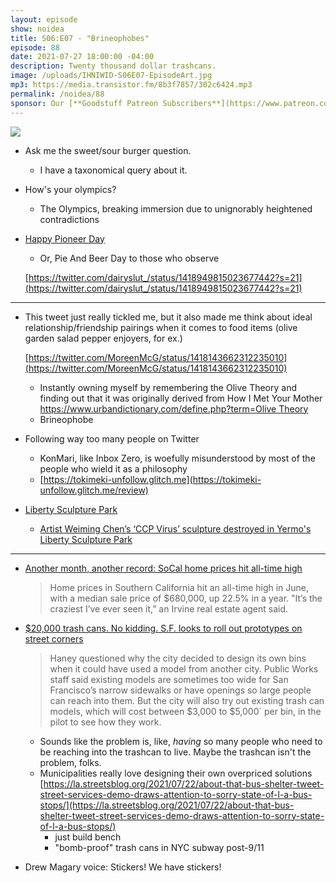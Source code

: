 ```yaml
---
layout: episode
show: noidea
title: S06:E07 - "Brineophobes"
episode: 88
date: 2021-07-27 18:00:00 -04:00
description: Twenty thousand dollar trashcans.
image: /uploads/IHNIWID-S06E07-EpisodeArt.jpg
mp3: https://media.transistor.fm/8b3f7857/302c6424.mp3
permalink: /noidea/88
sponsor: Our [**Goodstuff Patreon Subscribers**](https://www.patreon.com/goodstuff "Goodstuff on Patreon") and listeners just like you! Support your favorite podcasts directly to get access to the discord and more.
---
```


![](/uploads/IHNIWID-S06E07-EpisodeArt.jpg)

- Ask me the sweet/sour burger question.
    - I have a taxonomical query about it.
- How's your olympics?
    - The Olympics, breaking immersion due to unignorably heightened contradictions
- [Happy Pioneer Day](https://en.wikipedia.org/wiki/Pioneer_Day)
    - Or, Pie And Beer Day to those who observe

    [https://twitter.com/dairyslut_/status/1418949815023677442?s=21](https://twitter.com/dairyslut_/status/1418949815023677442?s=21)

---

- This tweet just really tickled me, but it also made me think about ideal relationship/friendship pairings when it comes to food items (olive garden salad pepper enjoyers, for ex.)

    [https://twitter.com/MoreenMcG/status/1418143662312235010](https://twitter.com/MoreenMcG/status/1418143662312235010)

    - Instantly owning myself by remembering the Olive Theory and finding out that it was originally derived from How I Met Your Mother [https://www.urbandictionary.com/define.php?term=Olive Theory](https://www.urbandictionary.com/define.php?term=Olive%20Theory)
    - Brineophobe
- Following way too many people on Twitter
    - KonMari, like Inbox Zero, is woefully misunderstood by most of the people who wield it as a philosophy
    - [https://tokimeki-unfollow.glitch.me](https://tokimeki-unfollow.glitch.me/review)
- [Liberty Sculpture Park](https://www.roadsideamerica.com/story/63111)
    - [Artist Weiming Chen’s ‘CCP Virus’ sculpture destroyed in Yermo's Liberty Sculpture Park](https://www.vvdailypress.com/story/news/2021/07/23/artist-weiming-chens-ccp-virus-sculpture-destroyed-yermos-liberty-sculpture-park/8079590002/?utm_campaign=snd-autopilot)

---

- [Another month, another record: SoCal home prices hit all-time high](https://www.msn.com/en-us/money/realestate/another-month-another-record-socal-home-prices-hit-all-time-high/ar-AAMm6t5)

    > Home prices in Southern California hit an all-time high in June, with a median sale price of $680,000, up 22.5% in a year. "It’s the craziest I’ve ever seen it,” an Irvine real estate agent said.

- [$20,000 trash cans. No kidding. S.F. looks to roll out prototypes on street corners](https://www.sfchronicle.com/bayarea/article/20-000-trash-cans-No-kidding-S-F-looks-to-16331284.php)

    > Haney questioned why the city decided to design its own bins when it could have used a model from another city. Public Works staff said existing models are sometimes too wide for San Francisco’s narrow sidewalks or have openings so large people can reach into them. But the city will also try out existing trash can models, which will cost between $3,000 to $5,000` per bin, in the pilot to see how they work.

    - Sounds like the problem is, like, *having* so many people who need to be reaching into the trashcan to live. Maybe the trashcan isn't the problem, folks.
    - Municipalities really love designing their own overpriced solutions [https://la.streetsblog.org/2021/07/22/about-that-bus-shelter-tweet-street-services-demo-draws-attention-to-sorry-state-of-l-a-bus-stops/](https://la.streetsblog.org/2021/07/22/about-that-bus-shelter-tweet-street-services-demo-draws-attention-to-sorry-state-of-l-a-bus-stops/)
        - just build bench
        - "bomb-proof" trash cans in NYC subway post-9/11
- Drew Magary voice: Stickers! We have stickers!